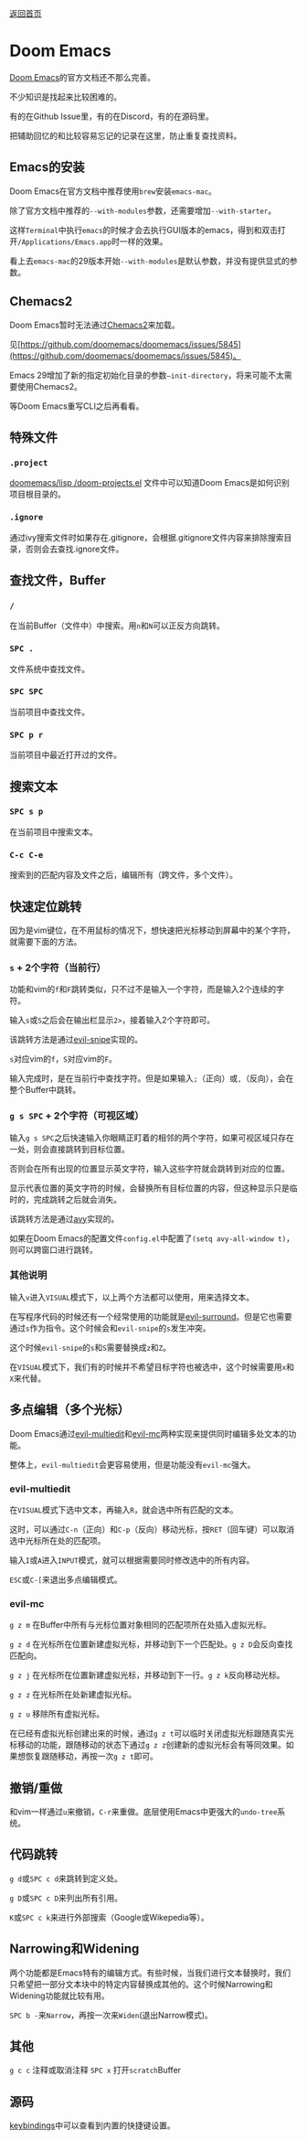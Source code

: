 [返回首页](../README.md)

# Doom Emacs

[Doom Emacs](https://github.com/doomemacs/doomemacs)的官方文档还不那么完善。

不少知识是找起来比较困难的。

有的在Github Issue里，有的在Discord，有的在源码里。

把辅助回忆的和比较容易忘记的记录在这里，防止重复查找资料。

## Emacs的安装
Doom Emacs在官方文档中推荐使用`brew`安装`emacs-mac`。

除了官方文档中推荐的`--with-modules`参数，还需要增加`--with-starter`。

这样`Terminal`中执行`emacs`的时候才会去执行GUI版本的emacs，得到和双击打开`/Applications/Emacs.app`时一样的效果。

看上去`emacs-mac`的29版本开始`--with-modules`是默认参数，并没有提供显式的参数。

## Chemacs2
Doom Emacs暂时无法通过[Chemacs2](https://github.com/plexus/chemacs2)来加载。

见[https://github.com/doomemacs/doomemacs/issues/5845](https://github.com/doomemacs/doomemacs/issues/5845)。

Emacs 29增加了新的指定初始化目录的参数`–init-directory`，将来可能不太需要使用Chemacs2。

等Doom Emacs重写CLI之后再看看。

## 特殊文件

### `.project `

[doomemacs/lisp
/doom-projects.el](https://github.com/doomemacs/doomemacs/blob/master/lisp/doom-projects.el#L78-L103)
文件中可以知道Doom Emacs是如何识别项目根目录的。

### `.ignore`

通过ivy搜索文件时如果存在.gitignore，会根据.gitignore文件内容来排除搜索目录，否则会去查找.ignore文件。

## 查找文件，Buffer

### `/`
在当前Buffer（文件中）中搜索。用`n`和`N`可以正反方向跳转。

### `SPC .`
文件系统中查找文件。

### `SPC SPC`
当前项目中查找文件。

### `SPC p r`
当前项目中最近打开过的文件。

## 搜索文本

### `SPC s p`
在当前项目中搜索文本。

### `C-c C-e`
搜索到的匹配内容及文件之后，编辑所有（跨文件，多个文件）。

## 快速定位跳转
因为是vim键位，在不用鼠标的情况下，想快速把光标移动到屏幕中的某个字符，就需要下面的方法。

### `s` + 2个字符（当前行）

功能和vim的`f`和`F`跳转类似，只不过不是输入一个字符，而是输入2个连续的字符。

输入`s`或`S`之后会在输出栏显示`2>`，接着输入2个字符即可。

该跳转方法是通过[evil-snipe](https://github.com/hlissner/evil-snipe)实现的。

`s`对应vim的`f`，`S`对应vim的`F`。

输入完成时，是在当前行中查找字符。但是如果输入`;`（正向）或`,`（反向），会在整个Buffer中跳转。

### `g s SPC` + 2个字符（可视区域）

输入`g s SPC`之后快速输入你眼睛正盯着的相邻的两个字符，如果可视区域只存在一处，则会直接跳转到目标位置。

否则会在所有出现的位置显示英文字符，输入这些字符就会跳转到对应的位置。

显示代表位置的英文字符的时候，会替换所有目标位置的内容，但这种显示只是临时的，完成跳转之后就会消失。

该跳转方法是通过[avy](https://github.com/abo-abo/avy)实现的。

如果在Doom Emacs的配置文件`config.el`中配置了`(setq avy-all-window t)`，则可以跨窗口进行跳转。

### 其他说明
输入`v`进入`VISUAL`模式下，以上两个方法都可以使用，用来选择文本。

在写程序代码的时候还有一个经常使用的功能就是[evil-surround](https://github.com/emacs-evil/evil-surround)。但是它也需要通过`s`作为指令。这个时候会和`evil-snipe`的`s`发生冲突。

这个时候`evil-snipe`的`s`和`S`需要替换成`z`和`Z`。

在`VISUAL`模式下，我们有的时候并不希望目标字符也被选中，这个时候需要用`x`和`X`来代替。


## 多点编辑（多个光标）
Doom Emacs通过[evil-multiedit](https://github.com/hlissner/evil-multiedit)和[evil-mc](https://github.com/gabesoft/evil-mc)两种实现来提供同时编辑多处文本的功能。

整体上，`evil-multiedit`会更容易使用，但是功能没有`evil-mc`强大。

### evil-multiedit

在`VISUAL`模式下选中文本，再输入`R`，就会选中所有匹配的文本。

这时，可以通过`C-n`（正向）和`C-p`（反向）移动光标，按`RET`（回车键）可以取消选中光标所在处的匹配项。

输入`I`或`A`进入`INPUT`模式，就可以根据需要同时修改选中的所有内容。

`ESC`或`C-[`来退出多点编辑模式。

### evil-mc

`g z m` 在Buffer中所有与光标位置对象相同的匹配项所在处插入虚拟光标。

`g z d` 在光标所在位置新建虚拟光标，并移动到下一个匹配处。`g z D`会反向查找匹配向。

`g z j` 在光标所在位置新建虚拟光标，并移动到下一行。`g z k`反向移动光标。

`g z z` 在光标所在处新建虚拟光标。

`g z u` 移除所有虚拟光标。

在已经有虚拟光标创建出来的时候，通过`g z t`可以临时关闭虚拟光标跟随真实光标移动的功能，跟随移动的状态下通过`g z z`创建新的虚拟光标会有等同效果。如果想恢复跟随移动，再按一次`g z t`即可。

## 撤销/重做
和vim一样通过`u`来撤销，`C-r`来重做。底层使用Emacs中更强大的`undo-tree`系统。

## 代码跳转
`g d`或`SPC c d`来跳转到定义处。

`g D`或`SPC c D`来列出所有引用。

`K`或`SPC c k`来进行外部搜索（Google或Wikepedia等）。

## Narrowing和Widening
两个功能都是Emacs特有的编辑方式。有些时候，当我们进行文本替换时，我们只希望把一部分文本块中的特定内容替换成其他的。这个时候Narrowing和Widening功能就比较有用。

`SPC b -`来`Narrow`，再按一次来`Widen`(退出Narrow模式)。

## 其他
`g c c` 注释或取消注释
`SPC x` 打开`scratch`Buffer

## 源码
[keybindings](https://github.com/doomemacs/doomemacs/blob/develop/modules/config/default/+evil-bindings.el)中可以查看到内置的快捷键设置。
